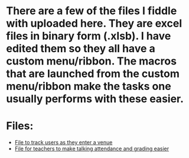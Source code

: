 # There are a few of the files I fiddle with uploaded here. They are excel files in binary form (.xlsb). I have edited them so they all have a custom menu/ribbon. The macros that are launched from the custom menu/ribbon make the tasks one usually performs with these easier.

# Files:
- [File to track users as they enter a venue](https://github.com/tzucker02/Excel_Files/blob/main/LT%20Brotherhood%20Breakfast%20Tracker.xlsb)
- [File for teachers to make talking attendance and grading easier](https://github.com/tzucker02/Excel_Files/blob/main/Attendace%20and%20grading%20blank.xlsb)
